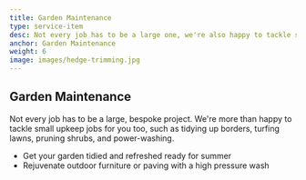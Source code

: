 ```yaml
---
title: Garden Maintenance
type: service-item
desc: Not every job has to be a large one, we're also happy to tackle smaller jobs like refining lawn edges, pruning bushes and tidying borders.
anchor: Garden Maintenance
weight: 6
image: images/hedge-trimming.jpg
---
```

## Garden Maintenance

Not every job has to be a large, bespoke project. We're more than happy to tackle small upkeep jobs for you too, such as tidying up borders, turfing lawns, pruning shrubs, and power-washing.

* Get your garden tidied and refreshed ready for summer
* Rejuvenate outdoor furniture or paving with a high pressure wash


